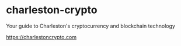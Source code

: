 # charleston-crypto
Your guide to Charleston's cryptocurrency and blockchain technology


https://charlestoncrypto.com
